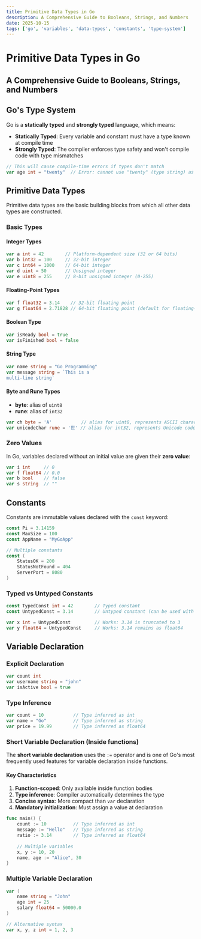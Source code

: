 ```yaml
---
title: Primitive Data Types in Go
description: A Comprehensive Guide to Booleans, Strings, and Numbers
date: 2025-10-15
tags: ['go', 'variables', 'data-types', 'constants', 'type-system']
---
```


# Primitive Data Types in Go

## A Comprehensive Guide to Booleans, Strings, and Numbers

## Go's Type System

Go is a **statically typed** and **strongly typed** language, which means:

- **Statically Typed**: Every variable and constant must have a type known at compile time
- **Strongly Typed**: The compiler enforces type safety and won't compile code with type mismatches

```go
// This will cause compile-time errors if types don't match
var age int = "twenty"  // Error: cannot use "twenty" (type string) as type int
```


## Primitive Data Types

Primitive data types are the basic building blocks from which all other data types are constructed.

### Basic Types

#### Integer Types
```go
var a int = 42        // Platform-dependent size (32 or 64 bits)
var b int32 = 100     // 32-bit integer
var c int64 = 1000    // 64-bit integer
var d uint = 50       // Unsigned integer
var e uint8 = 255     // 8-bit unsigned integer (0-255)
```

#### Floating-Point Types
```go
var f float32 = 3.14    // 32-bit floating point
var g float64 = 2.71828 // 64-bit floating point (default for floating-point literals)
```

#### Boolean Type
```go
var isReady bool = true
var isFinished bool = false
```

#### String Type
```go
var name string = "Go Programming"
var message string = `This is a 
multi-line string`
```

#### Byte and Rune Types
* **byte**: alias of `uint8`
* **rune**: alias of `int32`
```go
var ch byte = 'A'           // alias for uint8, represents ASCII characters
var unicodeChar rune = '世' // alias for int32, represents Unicode code points
```

### Zero Values

In Go, variables declared without an initial value are given their **zero value**:

```go
var i int     // 0
var f float64 // 0.0
var b bool    // false
var s string  // ""
```


## Constants

Constants are immutable values declared with the `const` keyword:

```go
const Pi = 3.14159
const MaxSize = 100
const AppName = "MyGoApp"

// Multiple constants
const (
    StatusOK = 200
    StatusNotFound = 404
    ServerPort = 8080
)
```


### Typed vs Untyped Constants

```go
const TypedConst int = 42        // Typed constant
const UntypedConst = 3.14        // Untyped constant (can be used with different numeric types)

var x int = UntypedConst         // Works: 3.14 is truncated to 3
var y float64 = UntypedConst     // Works: 3.14 remains as float64
```

## Variable Declaration

### Explicit Declaration
```go
var count int
var username string = "john"
var isActive bool = true
```

### Type Inference
```go
var count = 10           // Type inferred as int
var name = "Go"          // Type inferred as string
var price = 19.99        // Type inferred as float64
```

### Short Variable Declaration (Inside functions)
The **short variable declaration** uses the `:=` operator and is one of Go's most frequently used features for variable declaration inside functions.
#### Key Characteristics
1. **Function-scoped**: Only available inside function bodies
2. **Type inference**: Compiler automatically determines the type
3. **Concise syntax**: More compact than `var` declaration
4. **Mandatory initialization**: Must assign a value at declaration
```go
func main() {
    count := 10          // Type inferred as int
    message := "Hello"   // Type inferred as string
    ratio := 3.14        // Type inferred as float64
    
    // Multiple variables
    x, y := 10, 20
    name, age := "Alice", 30
}
```
### Multiple Variable Declaration
```go
var (
    name string = "John"
    age int = 25
    salary float64 = 50000.0
)

// Alternative syntax
var x, y, z int = 1, 2, 3
```